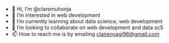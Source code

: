 - 👋 Hi, I’m @claremuhonja
- 👀 I’m interested in web development 
- 🌱 I’m currently learning about data science, web development 
- 💞️ I’m looking to collaborate on web development and data sc5
- 📫 How to reach me is by emailing clairenyagi96@gmail.com 

<!---
claremuhonja/claremuhonja is a ✨ special ✨ repository because its `README.md` (this file) appears on your GitHub profile.
You can click the Preview link to take a look at your changes.
--->
